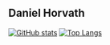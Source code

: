 ## Daniel Horvath

[![GitHub stats](https://github-readme-stats.vercel.app/api?username=danueldev&show_icons=true&theme=chartreuse-dark)](https://github.com/danueldev/github-readme-stats) [![Top Langs](https://github-readme-stats.vercel.app/api/top-langs/?username=danueldev)](https://github.com/danueldev/github-readme-stats)

<!--
**DanuelDev/DanuelDev** is a ✨ _special_ ✨ repository because its `README.md` (this file) appears on your GitHub profile.

Here are some ideas to get you started:

- 🔭 I’m currently working on ...
- 🌱 I’m currently learning ...
- 👯 I’m looking to collaborate on ...
- 🤔 I’m looking for help with ...
- 💬 Ask me about ...
- 📫 How to reach me: ...
- 😄 Pronouns: ...
- ⚡ Fun fact: ...
-->
